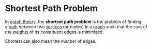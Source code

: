 # Shortest Path Problem

In [graph theory](https://en.wikipedia.org/wiki/Graph_theory "Graph theory"), the **shortest path problem** is the problem of finding a [path](https://en.wikipedia.org/wiki/Path_(graph_theory) "Path (graph theory)") between two [vertices](https://en.wikipedia.org/wiki/Vertex_(graph_theory) "Vertex (graph theory)") (or nodes) in a [graph](https://en.wikipedia.org/wiki/Graph_(discrete_mathematics) "Graph (discrete mathematics)") such that the sum of the [weights](https://en.wikipedia.org/wiki/Glossary_of_graph_theory_terms#weighted_graph "Glossary of graph theory terms") of its constituent edges is minimized.

Shortest can also mean the number of edges.